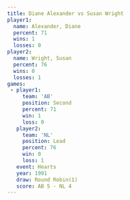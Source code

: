 ```yaml
---
title: Diane Alexander vs Susan Wright
player1:                
  name: Alexander, Diane
  percent: 71           
  wins: 1               
  losses: 0             
player2:                
  name: Wright, Susan   
  percent: 76           
  wins: 0               
  losses: 1             
games:
 - player1:          
     team: 'AB'      
     position: Second
     percent: 71     
     win: 1          
     loss: 0         
   player2:        
     team: 'NL'    
     position: Lead
     percent: 76   
     win: 0        
     loss: 1       
   event: Hearts       
   year: 1991          
   draw: Round Robin(1)
   score: AB 5 - NL 4  
---
```

